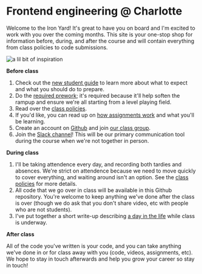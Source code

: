 # Frontend engineering @ Charlotte

Welcome to the Iron Yard! It's great to have you on board and I'm excited to work with you over the coming months. This site is your one-stop shop for information before, during, and after the course and will contain everything from class policies to code submissions.

![a lil bit of inspiration](https://s-media-cache-ak0.pinimg.com/564x/71/4f/e5/714fe52641a916066a12eabdf921da1f.jpg)

**Before class**

1. Check out the [new student guide](GETTING-STARTED.md) to learn more about what to expect and what you should do to prepare.
2. Do the [required prework](https://github.com/TIY-Charlotte-Frontend-Engineering/curriculum/blob/new-readme/GETTING-STARTED.md#prework); it's required because it'll help soften the rampup and ensure we're all starting from a level playing field.
3. Read over the [class policies](POLICIES.md).
4. If you'd like, you can read up on [how assignments work](https://github.com/TIY-Charlotte-Frontend-Engineering/curriculum/blob/new-readme/GETTING-STARTED.md#assignments) and what you'll be learning.
5. Create an account on [Github](https://github.com) and join [our class group](https://github.com/TIY-Charlotte-Frontend-Engineering).
6. Join the [Slack channel](tiycharlotte.slack.com)! This will be our primary communication tool during the course when we're not together in person.

**During class**

1. I'll be taking attendence every day, and recording both tardies and absences. We're strict on attendence because we need to move quickly to cover everything, and waiting around isn't an option. See the [class policies](POLICIES.md) for more details.
2. All code that we go over in class will be available in this Github repository. You're welcome to keep anything we've done after the class is over (though we do ask that you don't share video, etc with people who are not students).
3. I've put together a short write-up describing [a day in the life](https://github.com/TIY-Charlotte-Frontend-Engineering/curriculum/blob/new-readme/GETTING-STARTED.md#a-day-in-the-life) while class is underway.

**After class**

All of the code you've written is your code, and you can take anything we've done in or for class away with you (code, videos, assignments, etc). We hope to stay in touch afterwards and help you grow your career so stay in touch!